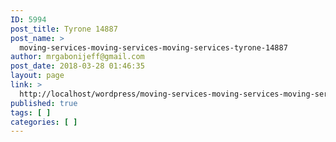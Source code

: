 ```yaml
---
ID: 5994
post_title: Tyrone 14887
post_name: >
  moving-services-moving-services-moving-services-tyrone-14887
author: mrgabonijeff@gmail.com
post_date: 2018-03-28 01:46:35
layout: page
link: >
  http://localhost/wordpress/moving-services-moving-services-moving-services-tyrone-14887/
published: true
tags: [ ]
categories: [ ]
---
```

